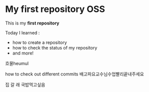 # My first repository OSS

This is my **first repository**

Today I learned :
* how to create a repository
* how to check the status of my repository
* and more!

흐물heumul

how to check out different commits
배고파요교수님수업빨리끝내주세요



집 갈 래
국밥먹고싶음
